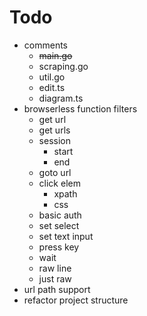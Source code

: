 # Todo
- comments
    - ~~main.go~~
    - scraping.go
    - util.go
    - edit.ts
    - diagram.ts
- browserless function filters
    - get url
    - get urls
    - session
        - start
        - end
    - goto url
    - click elem
        - xpath
        - css
    - basic auth
    - set select
    - set text input
    - press key
    - wait
    - raw line
    - just raw
- url path support
- refactor project structure
